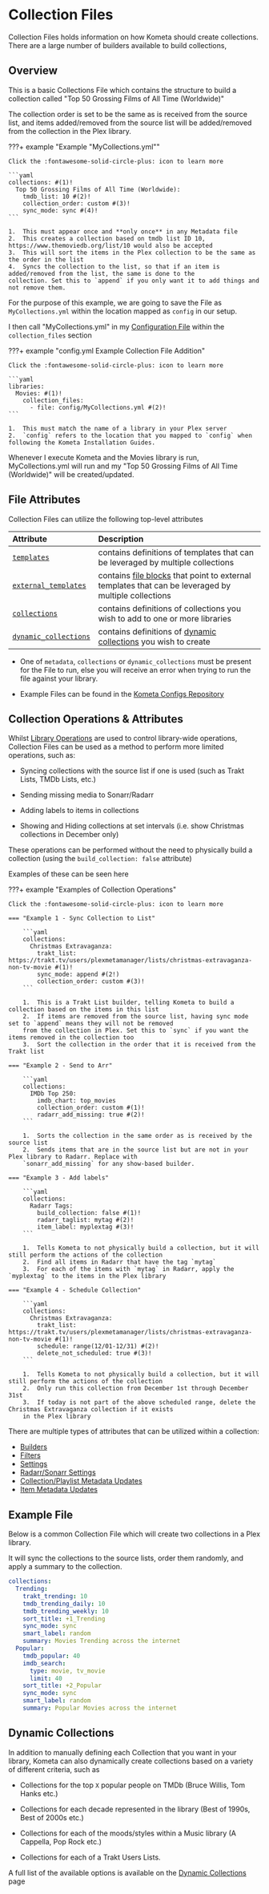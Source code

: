 # Collection Files

Collection Files holds information on how Kometa should create collections. There are a large number of 
builders available to build collections, 

## Overview

This is a basic Collections File which contains the structure to build a collection called "Top 50 Grossing Films of All
Time (Worldwide)"

The collection order is set to be the same as is received from the source list, and items added/removed from the source 
list will be added/removed from the collection in the Plex library.

???+ example "Example "MyCollections.yml""

    Click the :fontawesome-solid-circle-plus: icon to learn more

    ```yaml
    collections: #(1)!
      Top 50 Grossing Films of All Time (Worldwide):
        tmdb_list: 10 #(2)!
        collection_order: custom #(3)!
        sync_mode: sync #(4)!
    ```

    1.  This must appear once and **only once** in any Metadata file
    2.  This creates a collection based on tmdb list ID 10, https://www.themoviedb.org/list/10 would also be accepted
    3.  This will sort the items in the Plex collection to be the same as the order in the list
    4.  Syncs the collection to the list, so that if an item is added/removed from the list, the same is done to the 
    collection. Set this to `append` if you only want it to add things and not remove them.

For the purpose of this example, we are going to save the File as `MyCollections.yml` within the location mapped as 
`config` in our setup.

I then call "MyCollections.yml" in my [Configuration File](../config/overview.md) within the `collection_files` section

???+ example "config.yml Example Collection File Addition"

    Click the :fontawesome-solid-circle-plus: icon to learn more

    ```yaml
    libraries:
      Movies: #(1)!
        collection_files:
          - file: config/MyCollections.yml #(2)!
    ```

    1.  This must match the name of a library in your Plex server
    2.  `config` refers to the location that you mapped to `config` when following the Kometa Installation Guides.

Whenever I execute Kometa and the Movies library is run, MyCollections.yml will run and my "Top 50 Grossing 
Films of All Time (Worldwide)" will be created/updated.

## File Attributes

Collection Files can utilize the following top-level attributes

| Attribute                                               | Description                                                                                                               |
|:--------------------------------------------------------|:--------------------------------------------------------------------------------------------------------------------------|
| [`templates`](templates.md)                             | contains definitions of templates that can be leveraged by multiple collections                                           |
| [`external_templates`](templates.md#external-templates) | contains [file blocks](../config/files.md) that point to external templates that can be leveraged by multiple collections |
| [`collections`](#collection-operations--attributes)     | contains definitions of collections you wish to add to one or more libraries                                              |
| [`dynamic_collections`](#dynamic-collections)           | contains definitions of [dynamic collections](dynamic.md) you wish to create                                              |

* One of `metadata`, `collections` or `dynamic_collections` must be present for the File to run, else you will receive 
an error when trying to run the file against your library.

* Example Files can be found in the 
[Kometa Configs Repository](https://github.com/meisnate12/Plex-Meta-Manager-Configs)

## Collection Operations & Attributes

Whilst [Library Operations](../config/operations.md) are used to control library-wide operations, Collection Files can 
be used as a method to perform more limited operations, such as:

* Syncing collections with the source list if one is used (such as Trakt Lists, TMDb Lists, etc.)

* Sending missing media to Sonarr/Radarr

* Adding labels to items in collections

* Showing and Hiding collections at set intervals (i.e. show Christmas collections in December only)

These operations can be performed without the need to physically build a collection (using the `build_collection: false` 
attribute)

Examples of these can be seen here

???+ example "Examples of Collection Operations"
    
    Click the :fontawesome-solid-circle-plus: icon to learn more

    === "Example 1 - Sync Collection to List"

        ```yaml
        collections:
          Christmas Extravaganza:
            trakt_list: https://trakt.tv/users/plexmetamanager/lists/christmas-extravaganza-non-tv-movie #(1)!
            sync_mode: append #(2!)
            collection_order: custom #(3)!
        ```

        1.  This is a Trakt List builder, telling Kometa to build a collection based on the items in this list
        2.  If items are removed from the source list, having sync mode set to `append` means they will not be removed 
        from the collection in Plex. Set this to `sync` if you want the items removed in the collection too
        3.  Sort the collection in the order that it is received from the Trakt list

    === "Example 2 - Send to Arr"
    
        ```yaml
        collections:
          IMDb Top 250:
            imdb_chart: top_movies 
            collection_order: custom #(1)!
            radarr_add_missing: true #(2)!
        ```

        1.  Sorts the collection in the same order as is received by the source list
        2.  Sends items that are in the source list but are not in your Plex library to Radarr. Replace with 
        `sonarr_add_missing` for any show-based builder.

    === "Example 3 - Add labels"

        ```yaml
        collections:
          Radarr Tags:
            build_collection: false #(1)!
            radarr_taglist: mytag #(2)!
            item_label: myplextag #(3)!
        ```

        1.  Tells Kometa to not physically build a collection, but it will still perform the actions of the collection
        2.  Find all items in Radarr that have the tag `mytag`
        3.  For each of the items with `mytag` in Radarr, apply the `myplextag` to the items in the Plex library

    === "Example 4 - Schedule Collection"

        ```yaml
        collections:
          Christmas Extravaganza:
            trakt_list: https://trakt.tv/users/plexmetamanager/lists/christmas-extravaganza-non-tv-movie #(1)!
            schedule: range(12/01-12/31) #(2)!
            delete_not_scheduled: true #(3)!
        ```

        1.  Tells Kometa to not physically build a collection, but it will still perform the actions of the collection
        2.  Only run this collection from December 1st through December 31st
        3.  If today is not part of the above scheduled range, delete the Christmas Extravaganza collection if it exists
        in the Plex library

There are multiple types of attributes that can be utilized within a collection:

* [Builders](builders/overview.md)
* [Filters](filters.md)
* [Settings](settings.md)
* [Radarr/Sonarr Settings](settings.md)
* [Collection/Playlist Metadata Updates](updates.md)
* [Item Metadata Updates](item_updates.md)

## Example File

Below is a common Collection File which will create two collections in a Plex library.

It will sync the collections to the source lists, order them randomly, and apply a summary to the collection.

```yaml
collections:
  Trending:
    trakt_trending: 10
    tmdb_trending_daily: 10
    tmdb_trending_weekly: 10
    sort_title: +1_Trending
    sync_mode: sync
    smart_label: random
    summary: Movies Trending across the internet
  Popular:
    tmdb_popular: 40
    imdb_search:
      type: movie, tv_movie
      limit: 40
    sort_title: +2_Popular
    sync_mode: sync
    smart_label: random
    summary: Popular Movies across the internet
```

## Dynamic Collections

In addition to manually defining each Collection that you want in your library, Kometa can also dynamically 
create collections based on a variety of different criteria, such as

* Collections for the top `X` popular people on TMDb (Bruce Willis, Tom Hanks etc.)

* Collections for each decade represented in the library (Best of 1990s, Best of 2000s etc.)

* Collections for each of the moods/styles within a Music library (A Cappella, Pop Rock etc.)

* Collections for each of a Trakt Users Lists.

A full list of the available options is available on the [Dynamic Collections](dynamic.md) page